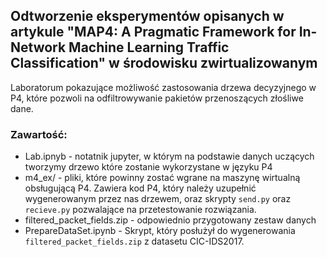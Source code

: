 ## Odtworzenie eksperymentów opisanych w artykule "MAP4: A Pragmatic Framework for In-Network Machine Learning Traffic Classification" w środowisku zwirtualizowanym

Laboratorum pokazujące możliwość zastosowania drzewa decyzyjnego w P4, które pozwoli na odfiltrowywanie pakietów przenoszących złośliwe dane.

### Zawartość:

- Lab.ipnyb - notatnik jupyter, w którym na podstawie danych uczących tworzymy drzewo które zostanie wykorzystane w języku P4
- m4_ex/ - pliki, które powinny zostać wgrane na maszynę wirtualną obsługującą P4. Zawiera kod P4, który należy uzupełnić wygenerowanym przez nas drzewem, oraz skrypty `send.py` oraz `recieve.py` pozwalające na przetestowanie rozwiązania.
- filtered_packet_fields.zip - odpowiednio przygotowany zestaw danych 
- PrepareDataSet.ipynb - Skrypt, który posłużył do wygenerowania `filtered_packet_fields.zip` z datasetu CIC-IDS2017.
